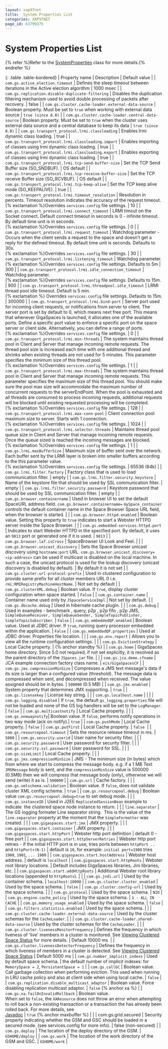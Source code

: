 ```yaml
---
layout: xap97net
title:  System Properties List
categories: XAP97NET
page_id: 63799375
---
```


# System Properties List

{% refer %}Refer to the [SystemProperties](http://www.gigaspaces.com/docs/JavaDoc9.6/com/j_spaces/kernel/SystemProperties.html) class for more details.{% endrefer %}

{: .table .table-bordered}
| Property name  | Description | Default value  |
| `com.gs.active_election.timeout` | Defines the sleep timeout between iterations in the Active election algorithm | 1000 msec |
| `com.gs.replication.disable-duplicate-filtering` | Disables the duplication filtering mechanism used to avoid double processing of packets after recovery. | false |
| `com.gs.cluster.cache-loader.external-data-source` | Boolean property. Must be set to `true` when working with external data source | `true (since 8.0)` |
| `com.gs.cluster.cache-loader.central-data-source` | Boolean property. Must be set to `true` when the cluster uses external data source and a central database to keep its data | `true (since 8.0)` |
| `com.gs.transport_protocol.lrmi.classloading` | Enables lrmi dynamic class loading. | true |
| `com.gs.transport_protocol.lrmi.classloading.import` | Enables importing of classes using lrmi dynamic class loading. | true |
| `com.gs.transport_protocol.lrmi.classloading.export` | Enables exporting of classes using lrmi dynamic class loading. | true |
| `com.gs.transport_protocol.lrmi.tcp-send-buffer-size` | Set the TCP Send Buffer size (SO_SNDBUF). | OS default |
| `com.gs.transport_protocol.lrmi.tcp-receive-buffer-size` | Set the TCP receive Buffer size (SO_RCVBUF). | OS default |
| `com.gs.transport_protocol.lrmi.tcp-keep-alive` | Set the TCP keep alive mode (SO_KEEPALIVE). | true |
| `com.gs.transport_protocol.lrmi.timeout_resolution` | Resolution in percents. Timeout resolution indicates the accuracy of the request timeout.<br/>{% exclamation %}Overrides `services.config` file settings. | 10 |
| `com.gs.transport_protocol.lrmi.connect_timeout` | LRMI timout on the Socket connect. Default connect timeout in seconds is 0 - infinite timeout. By default time unit is in seconds.<br/>{% exclamation %}Overrides `services.config` file settings. | 0 |
| `com.gs.transport_protocol.lrmi.request_timeout` | Watchdog parameter - Occurs when the client sends a request to the space and doesn't get a reply for the defined timeout. By default time unit is seconds. Defaults to 30s.<br/>{% exclamation %}Overrides `services.config` file settings. | 30 |
| `com.gs.transport_protocol.lrmi.listening_timeout` | Watchdog parameter.<br/>{% exclamation %}Overrides `services.config` file settings. Defaults to 5m | 300 |
| `com.gs.transport_protocol.lrmi.idle_connection_timeout` | Watchdog parameter.<br/>{% exclamation %}Overrides `services.config` file settings. Defaults to 15m. | 900 |
| `com.gs.transport_protocol.lrmi.threadpool.idle_timeout` | LRMI thread pool idle timeout. Default is 5 min.<br/>{% exclamation %} Overrides `services.config` file settings. Defaults to 15m. | 300000 |
| `com.gs.transport_protocol.lrmi.bind-port` | Server port used for incoming client requests, or notifications from server to client. The server port is set by default to 0, which means next free port. This means that whenever GigaSpaces is launched, it allocates one of the available ports. Define a specific port value to enforce a specific port on the space server or client side. Alternatively, you can define a range of ports.<br/>{% exclamation %}Overrides `services.config` file settings. | 0 |
| `com.gs.transport_protocol.lrmi.min-threads` | The system maintains thread pool in Client and Server that manage incoming remote requests. The thread pool size is increased each time with one additional thread and shrinks when existing threads are not used for 5 minutes. This parameter specifies the minimum size of this thread pool.<br/>{% exclamation %}Overrides `services.config` file settings. | 1 |
| `com.gs.transport_protocol.lrmi.max-threads` | The system maintains thread pool in Client and Server that manage incoming remote requests. This parameter specifies the maximum size of this thread pool. You should make sure the pool max size will accommodate the maximum number of concurrent requests to the serverEndPoint. When the pool is exhausted and all threads are consumed to process incoming requests, additional requests will be blocked until existing requested processing will be completed.<br/>{% exclamation %}Overrides `services.config` file settings. | 128 |
| `com.gs.transport_protocol.lrmi.max-conn-pool` | Client connection pool maximum size to server. Starts with 1 connection.<br/>{% exclamation %}Overrides `services.config` file settings. | 1024 |
| `com.gs.transport_protocol.lrmi.selector.threads` | Maintains thread pool queue size in Client and Server that manage incoming remote requests. Once the queue sized is reached the incoming messages are blocked.<br/>{% exclamation %}Overrides `services.config` file settings. | 1 |
| `com.gs.lrmi.maxBufferSize` | Maximum size of buffer sent over the network. Each buffer sent by the LRMI layer is broken into smaller buffers according to the this parameter value.<br/>{% exclamation %}Overrides `services.config` file settings. | 65536 (64k) |
| `com.gs.lrmi.filter.factory` | Factory class that is used to load communication filter. | empty |
| `com.gs.lrmi.filter.security.keystore` | Name of the keystore file that should be used by SSL communication filter. | empty |
| `com.gs.lrmi.filter.security.password` | Keystore password that should be used by SSL communication filter. | empty |
| `com.gs.browser.containername` | Used in browser UI to set the default SpaceURL address field. `com.gs.browser.containername=` `mySpace_container` controls the default container name in the Space Browser Space URL field, when the browser is started. | |
| `com.gs.browser.httpd.enabled` | Boolean value. Setting this property to `true` indicates to start a Webster HTTPD server inside the Space Browser. | |
| `com.gs.embedded-services.httpd.port` | Indicates to start Webster HTTPD in the specified port. By default, it uses an `9813` port or generated one if it is used. | `9813` |
| `com.gs.browser.laf.isCross` | SpaceBrowser UI Look and Feel. | |
| `com.gs.browser.unicast_discovery` | Sets the Space Browser unicast discovery using `hostname:port` URL. `com.gs.browser.unicast_discovery=` `<ip-address>` can be used if multicast is disabled on the local machine. In such a case, the unicast protocol is used for the lookup discovery (unicast discovery is disabled by default). | By default it is not set |
| `com.gs.cluster.url-protocol-prefix` | Used in clustered configuration to provide same prefix for all cluster members URL 0 i.e. `rmi:RMIRegistryMachineHostName`\. | Not set by default |
| `com.gs.clusterXML.debug` | Boolean value. If `true`, display cluster configuration when space started. | `False` |
| `com.gs.container.name` | Container name used only by `JSpaceServiceImpl` | Not set by default. |
| `com.gs.dbcache.debug` | Used in hibernate cache plugin. | |
| `com.gs.debug` | Used in examples - benchmark , query, p2p , p2p fifo , p2p JMS, `SimpleQueueReceiver, SimpleQueueSender, SimpleTopicPublisher, SimpleTopicSubscriber`. | `False` |
| `com.gs.embeddedQP.enabled` | Boolean value. Used at JDBC driver. If `true`, running query processor embedded within the application. | `False` |
| `com.gs.embeddedQP.properties` | Used at JDBC driver. Properties file location. | |
| `com.gs.env.report` | Allows you to view all the runtime configuration settings. | |
| `com.gs.EvictionStrategy` | Local Cache property. | {% anchor standby %} |
| `com.gs.home` | GigaSpaces home directory.
Since 5.0 not required, if not set explicitly, it is resolved as the parent directory of the `JSpaces.jar` file. | |
| `com.gs.jca.demo.cfname` | JCA example connection factory class name. | `eis/GigaSpacesCF` |
| `com.gs.jms.compressionMinSize` | Compresses a JMS text message's data if its size is larger than a configured value (threshold). The message data is compressed when sent, and decompressed when received. The value assigned should be in bytes. | `500000` (0.5 MB) |
| `com.gs.jmx.enabled` | System property that determines JMX supporting. | `true` |
| `com.gs.licensekey` | License key string. | |
| `com.gs.localhost.name` | | |
| `com.gs.logging.disabled` | If `true`, the default `gs_logging.properties` file will not be loaded and none of the GS log handlers will be set to the `LogManager`. | `false` |
| `com.gs.multicastnotify` | Local Cache property. | |
| `com.gs.onewaynotify`| Boolean value. If `false`, performs notify operations in two way mode (ack on notify).| `true` |
| `com.gs.pushMode` | Local Cache property. | `false` |
| `com.gs.putFirst` | Local Cache property. | `false`&nbsp; |
| `com.gs.resourcepool.timeout` | Sets the resource release timeout in ms. | `5000` |
| `com.gs.security.userid` | User name for security filter. | |
| `com.gs.security.password` | User password for security filter. | |
| `com.gs.security.ssl.password` | User password for SSL. | |
| `com.gs.sizeLimit` | Local Cache property. | |
| `com.gs.jms.compressionMinSize` | JMS - The minimum size (in bytes) which from where we start to compress the message body. e.g. if a 1 MB Text `JMSMessage` body is sent, and the `compressionMinSize` value is 500000 (0.5MB) then we will compress that message body (only), otherwise we will send (write) it as is. | `500000` |
| `com.gs.url` | Cache factory. | |
| `com.gs.xmlschema.validation` | Boolean value. If `false`, does not validate cluster XML config schema. | `true` |
| `com.gs.resourcepool.debug` | Boolean value `com.gs.resourcepool.debug=true` to set debug mode. | |
| `com.gs.instanceID` | Used in J2EE `ReplicatedSessionBean` example to indicate&nbsp; the clustered space node instance to return. | |
| `line.separator` | The GS logging formater Line separator string.&nbsp; This is the value of the `line.separator` property at the moment that the `SimpleFormatter` was created. | |
| `com.gigaspaces.start.jmx` | JMX property. | |
| `com.gigaspaces.start.container` | JMX property. | |
| `com.gigaspaces.start.httpPort` | Webster http port definition  | default 0 - free port  |
| `com.gigaspaces.start.httpServerRetries` | Webster http port retries - if the initial HTTP port is in use, tries ports between `httpPort ..` and `httpPort+(N-1)` | default is `10`, for example: `initial port=1900` tries `1900`, `1901`, `... 1909` |
| `com.gigaspaces.start.hostAddress` | Webster host address. | default is `localhost` |
| `com.gigaspaces.start.httpRoots` | Webster root library locations. | Default includes GigaSpaces libraries, Jini libraries, etc. |
| `com.gigaspaces.start.addHttpRoots` | Additional Webster root library locations (appended to `httpRoots`). | |
| `com.gs.jndi.url` | Used by the container schema. | `localhost:10098` |
| `com.gs.cluster.cluster_enabled` | Used by the space schema. | `false` |
| `com.gs.cluster.config-url` | Used by the space schema. | |
| `com.gs.protocol` | Used by the space schema. | `NIO` |
| `com.gs.engine.cache_policy` | Used by the space schema. | `1 - ALL IN CACHE` |
| `com.gs.memory_usage_enabled` | Used by the space schema. | `false` |
| `com.gs.filters.statistics.enabled` | Used by the space schema. | |
| `com.gs.cluster.cache-loader.external-data-source` | Used by the cluster schemas for the `CacheLoader`. | |
| `com.gs.cluster.cache-loader.shared-data-source` | Used by the cluster schemas for the `CacheLoader`. | |
| `com.gs.cluster.livenessMonitorFrequency` | Defines the frequency in which liveness of 'live' members in a cluster is monitored. See [Viewing Clustered Space Status]({%latestjavaurl%}/Viewing-Clustered-Space-Status.html) for more details. | Default 10000 ms&nbsp; |
| `com.gs.cluster.livenessDetectorFrequency` | Defines the frequency in which liveness of members in a cluster is detected. See [Viewing Clustered Space Status]({%latestjavaurl%}/Viewing-Clustered-Space-Status.html) | Default 5000 ms |
| `com.gs.number_implicit_indexs` | Used by default space schema. | the default number of implicit indexes: for `MemorySpace = 2`, `PersistentSpace = 1` |
| `com.gs.callGC` | Boolean value.<br/>Call garbage collection when performing eviction. This used when running in LRU cache policy and also at client side when using local cache. | `false` |
| `com.gs.replication.disable_multicast_adaptor` | Boolean value.
Force disabling replication multicast adaptor. | `false` {% anchor xa %} |
| `com.gs.xa.failOnInvalidRollback` | Boolean value.<br/>When set to `false`, the `XAResource` does not throw an error when attempting to roll back a non-existing transaction or a transaction the has already been rolled back. For more details, see<br/>[Javadoc](http://docs.oracle.com/javase/1.5.0/docs/api/javax/transaction/xa/XAResource.html) | `true` {% anchor maxbuffer %} |  |
| com.gs.grid.secured | Security property indicating whether the GSM and GSC should be loaded in a secured mode. (see services.config for more info). | false (non-secured) |
| `com.gs.deploy` | The location of the deploy directory of the GSM. | `GSHOME/deploy` |
| `com.gs.work` | The location of the work directory of the GSM and GSC. | `GSHOME/work` |
